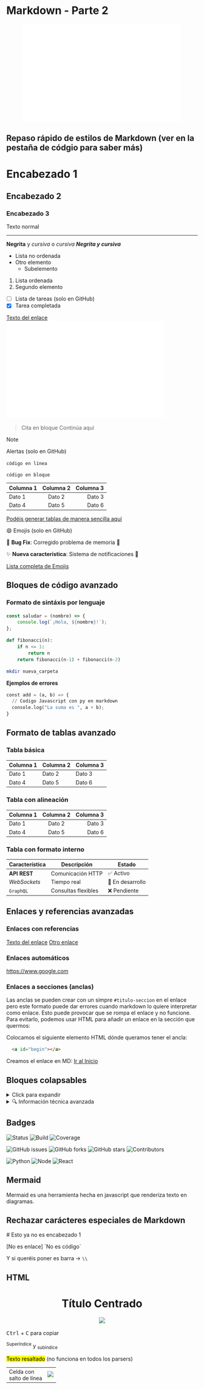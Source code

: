 # Markdown - Parte 2
<a id="begin"></a>

<div align="center" height="40">
  
![Mardown Logo](../../images/markdown-mark-white.svg "Markdown Logo")
</div>

## Repaso rápido de estilos de Markdown (ver en la pestaña de códgio para saber más)

# Encabezado 1
## Encabezado 2
### Encabezado 3

Texto normal

---

**Negrita** y *cursiva* o _cursiva_
***Negrita y cursiva***

- Lista no ordenada
- Otro elemento
  - Subelemento

1. Lista ordenada
2. Segundo elemento

- [ ] Lista de tareas (solo en GitHub)
- [x] Tarea completada 

[Texto del enlace](https://ejemplo.com "Texto Tooltip")
![Texto alternativo](../../images/markdown-mark-white.svg)

> Cita en bloque
> Continúa aquí

> [!NOTE]
> Alertas (solo en GitHub)

<!-- Comentario -->

`código en línea`

```
código en bloque
```

| Columna 1 | Columna 2 | Columna 3 |
|:-----------|:-----------:|-----------:|
| Dato 1    | Dato 2    | Dato 3    |
| Dato 4    | Dato 5    | Dato 6    |

<u>Podéis generar tablas de manera sencilla [aquí](https://www.tablesgenerator.com/markdown_tables)</u>

:smile: Emojis (solo en GitHub)

:bug: **Bug Fix**: Corregido problema de memoria :wrench:

:sparkles: **Nueva característica**: Sistema de notificaciones :bell:

[Lista completa de Emojis](https://github.com/ikatyang/emoji-cheat-sheet)


## Bloques de código avanzado

### Formato de sintáxis por lenguaje

```javascript
const saludar = (nombre) => {
    console.log(`¡Hola, ${nombre}!`);
};
```

```py
def fibonacci(n):
    if n <= 1:
        return n
    return fibonacci(n-1) + fibonacci(n-2)
```

```sh
mkdir nueva_carpeta
```

**Ejemplos de errores**

```py
const add = (a, b) => {
  // Codigo Javascript con py en markdown
  console.log("La suma es ", a + b);
}
```


## Formato de tablas avanzado

### Tabla básica

| Columna 1 | Columna 2 | Columna 3 |
|-----------|-----------|-----------|
| Dato 1    | Dato 2    | Dato 3    |
| Dato 4    | Dato 5    | Dato 6    |


### Tabla con alineación

| Columna 1 | Columna 2 | Columna 3 |
|:-----------|:-----------:|-----------:|
| Dato 1    | Dato 2    | Dato 3    |
| Dato 4    | Dato 5    | Dato 6    |


### Tabla con formato interno

| Característica | Descripción | Estado |
|----------------|-------------|--------|
| **API REST** | Comunicación HTTP | ✅ Activo |
| *WebSockets* | Tiempo real | 🚧 En desarrollo |
| `GraphQL` | Consultas flexibles | ❌ Pendiente |


## Enlaces y referencias avanzadas

### Enlaces con referencias

[Texto del enlace][ref1]
[Otro enlace][ref2]

[ref1]: https://ejemplo.com "Título opcional"
[ref2]: https://github.com


### Enlaces automáticos

<https://www.google.com>

### Enlaces a secciones (anclas)

Las anclas se pueden crear con un simpre `#titulo-seccion` en el enlace pero este formato puede dar errores cuando markdown lo quiere interpretar como enlace. Esto puede provocar que se rompa el enlace y no funcione. 
Para evitarlo, podemos usar HTML para añadir un enlace en la sección que quermos:

Colocamos el siguiente elemento HTML dónde queramos tener el ancla:
```html
  <a id="begin"></a>
```

Creamos el enlace en MD:
[Ir al Inicio](#begin)


## Bloques colapsables

<details>
<summary>Click para expandir</summary>

Aquí va el contenido oculto que se muestra al hacer click.
```python
def codigo_oculto():
    return "Se puede incluir código"
```

- También listas
- Y otros elementos markdown

</details>



<details>
<summary>🔍 Información técnica avanzada</summary>

### Subsección dentro del colapsable

Puedes incluir prácticamente cualquier markdown aquí:

| Característica | Valor |
|----------------|-------|
| Performance | Alta |
| Complejidad | Media |

</details>

## Badges

<!-- Badges básicos -->
![Status](https://img.shields.io/badge/status-active-success.svg)
![Build](https://img.shields.io/badge/build-passing-brightgreen.svg)
![Coverage](https://img.shields.io/badge/coverage-95%25-brightgreen.svg)

<!-- Badges dinámicos -->
![GitHub issues](https://img.shields.io/github/issues/usuario/repo)
![GitHub forks](https://img.shields.io/github/forks/usuario/repo)
![GitHub stars](https://img.shields.io/github/stars/usuario/repo)
![Contributors](https://img.shields.io/github/contributors/usuario/repo)

<!-- Badges de tecnologías -->
![Python](https://img.shields.io/badge/Python-3.9+-blue.svg)
![Node](https://img.shields.io/badge/Node-18+-green.svg)
![React](https://img.shields.io/badge/React-18-61dafb.svg)

<!-- Crear badges personalizados en https://shields.io -->


## Mermaid

Mermaid es una herramienta hecha en javascript que renderiza texto en diagramas.


## Rechazar carácteres especiales de Markdown

\# Esto ya no es encabezado 1

\[No es enlace\]
\`No es código\`

Y si queréis poner es barra -> `\\`


## HTML

<!-- Comentarios invisibles en el render -->

<div align="center">
  <h1>Título Centrado</h1>
    <td><img src="https://www.markdownguide.org/assets/images/markdown-mark-white.svg" height="20"></td>
</div>

<kbd>Ctrl</kbd> + <kbd>C</kbd> para copiar

<sup>Superíndice</sup> y <sub>subíndice</sub>

<mark>Texto resaltado</mark> (no funciona en todos los parsers)

<table>
  <tr>
    <td>Celda con<br>salto de línea</td>
    <td><img src="https://www.markdownguide.org/assets/images/markdown-mark-white.svg" height="20"></td>
  </tr>
</table>
















